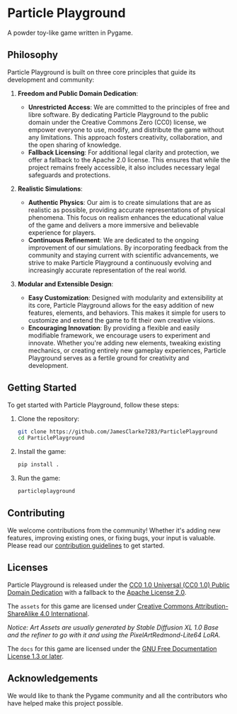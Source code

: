 # Particle Playground
A powder toy-like game written in Pygame.

## Philosophy

Particle Playground is built on three core principles that guide its development and community:

1. **Freedom and Public Domain Dedication**:
   - **Unrestricted Access**: We are committed to the principles of free and libre software. By dedicating Particle Playground to the public domain under the Creative Commons Zero (CC0) license, we empower everyone to use, modify, and distribute the game without any limitations. This approach fosters creativity, collaboration, and the open sharing of knowledge.
   - **Fallback Licensing**: For additional legal clarity and protection, we offer a fallback to the Apache 2.0 license. This ensures that while the project remains freely accessible, it also includes necessary legal safeguards and protections.

2. **Realistic Simulations**:
   - **Authentic Physics**: Our aim is to create simulations that are as realistic as possible, providing accurate representations of physical phenomena. This focus on realism enhances the educational value of the game and delivers a more immersive and believable experience for players.
   - **Continuous Refinement**: We are dedicated to the ongoing improvement of our simulations. By incorporating feedback from the community and staying current with scientific advancements, we strive to make Particle Playground a continuously evolving and increasingly accurate representation of the real world.

3. **Modular and Extensible Design**:
   - **Easy Customization**: Designed with modularity and extensibility at its core, Particle Playground allows for the easy addition of new features, elements, and behaviors. This makes it simple for users to customize and extend the game to fit their own creative visions.
   - **Encouraging Innovation**: By providing a flexible and easily modifiable framework, we encourage users to experiment and innovate. Whether you're adding new elements, tweaking existing mechanics, or creating entirely new gameplay experiences, Particle Playground serves as a fertile ground for creativity and development.

## Getting Started
To get started with Particle Playground, follow these steps:

1. Clone the repository:
   ```bash
   git clone https://github.com/JamesClarke7283/ParticlePlayground
   cd ParticlePlayground
   ```

2. Install the game:
   ```bash
   pip install .
   ```

3. Run the game:
   ```bash
   particleplayground
   ```

## Contributing
We welcome contributions from the community! Whether it's adding new features, improving existing ones, or fixing bugs, your input is valuable. Please read our [contribution guidelines](CONTRIBUTING.md) to get started.

## Licenses
Particle Playground is released under the [CC0 1.0 Universal (CC0 1.0) Public Domain Dedication](LICENSE) with a fallback to the [Apache License 2.0](LICENSE).

The `assets` for this game are licensed under [Creative Commons Attribution-ShareAlike 4.0 International](assets/LICENSE).

*Notice: Art Assets are usually generated by Stable Diffusion XL 1.0 Base and the refiner to go with it and using the PixelArtRedmond-Lite64 LoRA.*

The `docs` for this game are licensed under the [GNU Free Documentation License 1.3 or later](docs/LICENSE.md).

## Acknowledgements
We would like to thank the Pygame community and all the contributors who have helped make this project possible.
